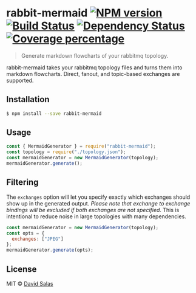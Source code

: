 # rabbit-mermaid [![NPM version][npm-image]][npm-url] [![Build Status][travis-image]][travis-url] [![Dependency Status][daviddm-image]][daviddm-url] [![Coverage percentage][coveralls-image]][coveralls-url]

> Generate markdown flowcharts of your rabbitmq topology.

rabbit-mermaid takes your rabbitmq topology files and turns them into
markdown flowcharts. Direct, fanout, and topic-based exchanges are supported.

## Installation

```sh
$ npm install --save rabbit-mermaid
```

## Usage

```js
const { MermaidGenerator } = require("rabbit-mermaid");
const topology = require("./topology.json");
const mermaidGenerator = new MermaidGenerator(topology);
mermaidGenerator.generate();
```

## Filtering

The `exchanges` option will let you specify exactly which exchanges should show up in the generated output.
_Please note that exchange to exchange bindings will be excluded if both exchanges are not specified_. This is intentional to
reduce noise in large topologies with many dependencies.

```js
const mermaidGenerator = new MermaidGenerator(topology);
const opts = {
  exchanges: ["JPEG"]
};
mermaidGenerator.generate(opts);
```

## License

MIT © [David Salas]()

[npm-image]: https://badge.fury.io/js/rabbit-mermaid.svg
[npm-url]: https://npmjs.org/package/rabbit-mermaid
[travis-image]: https://travis-ci.org/davidlivingrooms/rabbit-mermaid.svg?branch=master
[travis-url]: https://travis-ci.org/davidlivingrooms/rabbit-mermaid
[daviddm-image]: https://david-dm.org/davidlivingrooms/rabbit-mermaid.svg?theme=shields.io
[daviddm-url]: https://david-dm.org/davidlivingrooms/rabbit-mermaid
[coveralls-image]: https://coveralls.io/repos/davidlivingrooms/rabbit-mermaid/badge.svg?branch=master
[coveralls-url]: https://coveralls.io/r/davidlivingrooms/rabbit-mermaid?branch=master
